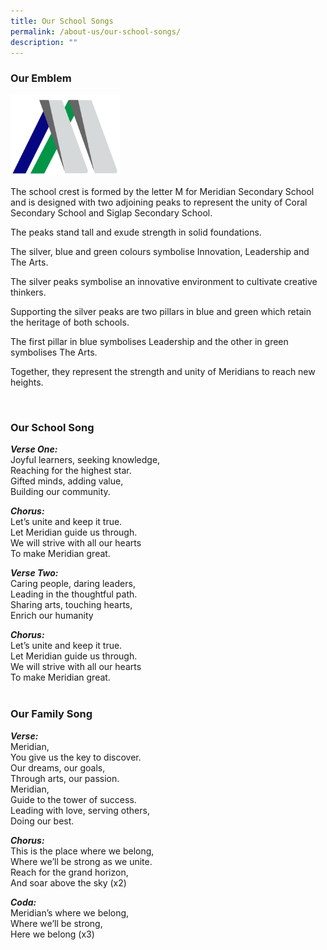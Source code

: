 ```yaml
---
title: Our School Songs
permalink: /about-us/our-school-songs/
description: ""
---
```

### Our Emblem


<img src="/images/Homepage%20and%20Logos/School%20Logo.png" style="width:35%">

		

The school crest is formed by the letter M for Meridian Secondary School and is designed with two adjoining peaks to represent the unity of Coral Secondary School and Siglap Secondary School.

The peaks stand tall and exude strength in solid foundations.

The silver, blue and green colours symbolise Innovation, Leadership and The Arts.  

The silver peaks symbolise an innovative environment to cultivate creative thinkers.

Supporting the silver peaks are two pillars in blue and green which retain the heritage of both schools.

The first pillar in blue symbolises Leadership and the other in green symbolises The Arts.

Together, they represent the strength and unity of Meridians to reach new heights.

<br>

### Our School Song

***Verse One:***<br>
Joyful learners, seeking knowledge, <br>
Reaching for the highest star. <br>
Gifted minds, adding value, <br>
Building our community. 

***Chorus:***<br>
Let’s unite and keep it true.<br>
Let Meridian guide us through.<br>
We will strive with all our hearts<br>
To make Meridian great.

***Verse Two:***<br>
Caring people, daring leaders,<br>
Leading in the thoughtful path.<br>
Sharing arts, touching hearts,<br>
Enrich our humanity

***Chorus:***<br>
Let’s unite and keep it true.<br>
Let Meridian guide us through.<br>
We will strive with all our hearts<br>
To make Meridian great.
<br>
<br>


### Our Family Song

***Verse:***<br>
Meridian,<br>
You give us the key to discover.<br>
Our dreams, our goals,<br>
Through arts, our passion.<br>
Meridian,<br>
Guide to the tower of success.<br>
Leading with love, serving others,<br>
Doing our best.

***Chorus:***<br>
This is the place where we belong,<br>
Where we’ll be strong as we unite.<br>
Reach for the grand horizon,<br>
And soar above the sky (x2)

***Coda:***<br>
Meridian’s where we belong,<br>
Where we’ll be strong,<br>
Here we belong (x3)